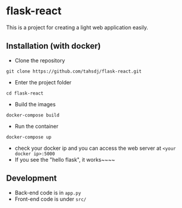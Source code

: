 # flask-react
This is a project for creating a light web application easily. 

## Installation (with docker)
* Clone the repository
```
git clone https://github.com/tahsdj/flask-react.git
```
* Enter the project folder
```
cd flask-react
```
* Build the images
```
docker-compose build
```
* Run the container
```
docker-compose up
```
* check your docker ip and you can access the web server at ```<your docker ip>:5000```
* If you see the "hello flask", it works~~~~

## Development

* Back-end code is in ```app.py```
* Front-end code is under ```src/```
